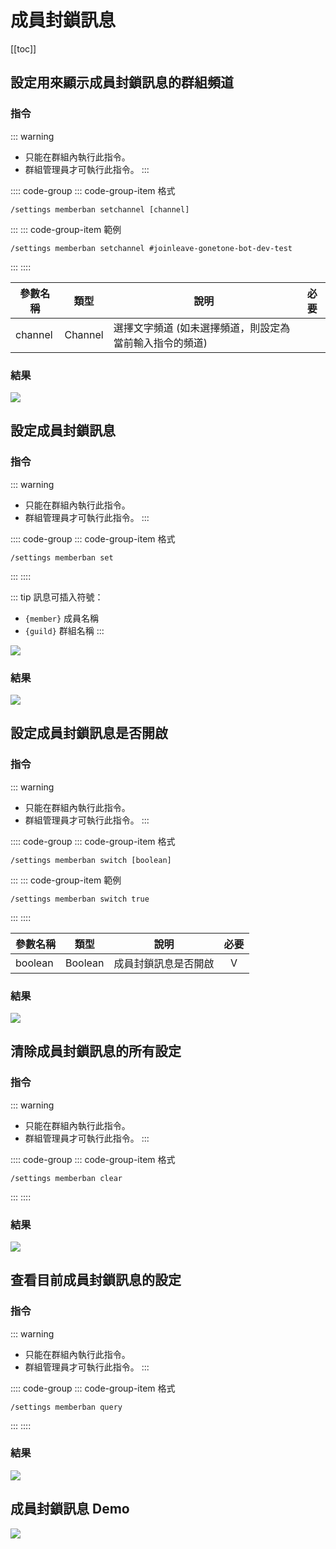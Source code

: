 # 成員封鎖訊息

[[toc]]

## 設定用來顯示成員封鎖訊息的群組頻道

### 指令

::: warning
- 只能在群組內執行此指令。
- 群組管理員才可執行此指令。
:::

:::: code-group
::: code-group-item 格式
```text:no-line-numbers
/settings memberban setchannel [channel]
```
:::
::: code-group-item 範例
```text:no-line-numbers
/settings memberban setchannel #joinleave-gonetone-bot-dev-test
```
:::
::::

| 參數名稱    | 類型      | 說明                            | 必要  |
|---------|---------|-------------------------------|:---:|
| channel | Channel | 選擇文字頻道 (如未選擇頻道，則設定為當前輸入指令的頻道) |     |

### 結果

![](../.vuepress/public/settings/memberban/setchannel.png)

## 設定成員封鎖訊息

### 指令

::: warning
- 只能在群組內執行此指令。
- 群組管理員才可執行此指令。
:::

:::: code-group
::: code-group-item 格式
```text:no-line-numbers
/settings memberban set
```
:::
::::

::: tip
訊息可插入符號：
- `{member}` 成員名稱
- `{guild}` 群組名稱
:::

![](../.vuepress/public/settings/memberban/set_modal.png)

### 結果

![](../.vuepress/public/settings/memberban/set.png)

## 設定成員封鎖訊息是否開啟

### 指令

::: warning
- 只能在群組內執行此指令。
- 群組管理員才可執行此指令。
:::

:::: code-group
::: code-group-item 格式
```text:no-line-numbers
/settings memberban switch [boolean]
```
:::
::: code-group-item 範例
```text:no-line-numbers
/settings memberban switch true
```
:::
::::

| 參數名稱    | 類型      | 說明         | 必要  |
|---------|---------|------------|:---:|
| boolean | Boolean | 成員封鎖訊息是否開啟 |  V  |

### 結果

![](../.vuepress/public/settings/memberban/switch.png)

## 清除成員封鎖訊息的所有設定

### 指令

::: warning
- 只能在群組內執行此指令。
- 群組管理員才可執行此指令。
:::

:::: code-group
::: code-group-item 格式
```text:no-line-numbers
/settings memberban clear
```
:::
::::

### 結果

![](../.vuepress/public/settings/memberban/clear.png)

## 查看目前成員封鎖訊息的設定

### 指令

::: warning
- 只能在群組內執行此指令。
- 群組管理員才可執行此指令。
:::

:::: code-group
::: code-group-item 格式
```text:no-line-numbers
/settings memberban query
```
:::
::::

### 結果

![](../.vuepress/public/settings/memberban/query.png)

## 成員封鎖訊息 Demo

![](../.vuepress/public/settings/memberban/message_demo.png)
